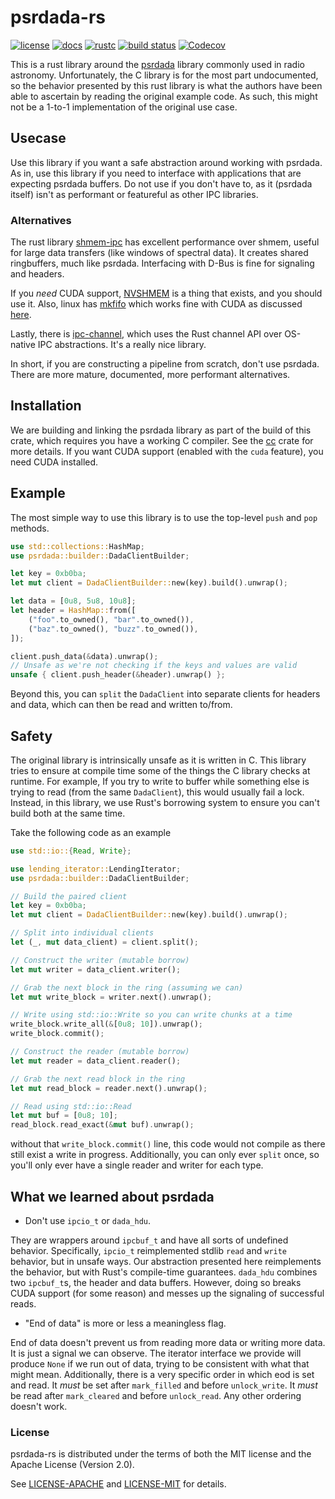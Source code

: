 # psrdada-rs

[![license](https://img.shields.io/badge/license-Apache--2.0_OR_MIT-blue?style=flat-square)](#license)
[![docs](https://img.shields.io/docsrs/psrdada-rs?logo=rust&style=flat-square)](https://docs.rs/psrdada-rs/latest/psrdada-rs/index.html)
[![rustc](https://img.shields.io/badge/rustc-1.57+-blue?style=flat-square&logo=rust)](https://www.rust-lang.org)
[![build status](https://img.shields.io/github/workflow/status/kiranshila/psrdada-rs/CI/main?style=flat-square&logo=github)](https://github.com/kiranshila/psrdada-rs/actions)
[![Codecov](https://img.shields.io/codecov/c/github/kiranshila/psrdada-rs?style=flat-square)](https://app.codecov.io/gh/kiranshila/psrdada-rs)

This is a rust library around the [psrdada](http://psrdada.sourceforge.net/) library commonly used in radio astronomy.
Unfortunately, the C library is for the most part undocumented, so the behavior presented by this rust library is what
the authors have been able to ascertain by reading the original example code.
As such, this might not be a 1-to-1 implementation of the original use case.

## Usecase

Use this library if you want a safe abstraction around working with psrdada.
As in, use this library if you need to interface with applications that are expecting psrdada buffers.
Do not use if you don't have to, as it (psrdada itself) isn't as performant or featureful as other IPC libraries.

### Alternatives

The rust library [shmem-ipc](https://github.com/diwic/shmem-ipc) has excellent performance over shmem, useful for large
data transfers (like windows of spectral data). It creates shared ringbuffers, much like psrdada.
Interfacing with D-Bus is fine for signaling and headers.

If you _need_ CUDA support, [NVSHMEM](https://developer.nvidia.com/nvshmem)
is a thing that exists, and you should use it. Also, linux has [mkfifo](https://linux.die.net/man/3/mkfifo) which works fine with CUDA
as discussed [here](https://forums.developer.nvidia.com/t/gpu-inter-process-communications-ipc-question/35936/12).

Lastly, there is [ipc-channel](https://github.com/servo/ipc-channel), which uses the Rust channel API over OS-native IPC abstractions.
It's a really nice library.

In short, if you are constructing a pipeline from scratch, don't use psrdada.
There are more mature, documented, more performant alternatives.

## Installation

We are building and linking the psrdada library as part of the build of this crate, which requires you have a working C compiler.
See the [cc](https://docs.rs/cc/latest/cc/) crate for more details.
If you want CUDA support (enabled with the `cuda` feature), you need CUDA installed.

## Example

The most simple way to use this library is to use the top-level `push` and `pop` methods.

```rust
use std::collections::HashMap;
use psrdada::builder::DadaClientBuilder;

let key = 0xb0ba;
let mut client = DadaClientBuilder::new(key).build().unwrap();

let data = [0u8, 5u8, 10u8];
let header = HashMap::from([
    ("foo".to_owned(), "bar".to_owned()),
    ("baz".to_owned(), "buzz".to_owned()),
]);

client.push_data(&data).unwrap();
// Unsafe as we're not checking if the keys and values are valid
unsafe { client.push_header(&header).unwrap() };
```

Beyond this, you can `split` the `DadaClient` into separate clients for headers and data, which can then be read and written to/from.

## Safety

The original library is intrinsically unsafe as it is written in C. This library tries to ensure at compile time some of the things the
C library checks at runtime. For example, If you try to write to buffer while something else is trying to read (from the same `DadaClient`), this
would usually fail a lock. Instead, in this library, we use Rust's borrowing system to ensure you can't build both at the same time.

Take the following code as an example

```rust
use std::io::{Read, Write};

use lending_iterator::LendingIterator;
use psrdada::builder::DadaClientBuilder;

// Build the paired client
let key = 0xb0ba;
let mut client = DadaClientBuilder::new(key).build().unwrap();

// Split into individual clients
let (_, mut data_client) = client.split();

// Construct the writer (mutable borrow)
let mut writer = data_client.writer();

// Grab the next block in the ring (assuming we can)
let mut write_block = writer.next().unwrap();

// Write using std::io::Write so you can write chunks at a time
write_block.write_all(&[0u8; 10]).unwrap();
write_block.commit();

// Construct the reader (mutable borrow)
let mut reader = data_client.reader();

// Grab the next read block in the ring
let mut read_block = reader.next().unwrap();

// Read using std::io::Read
let mut buf = [0u8; 10];
read_block.read_exact(&mut buf).unwrap();
```

without that `write_block.commit()` line, this code would not compile as there still exist a write in progress.
Additionally, you can only ever `split` once, so you'll only ever have a single reader and writer for each type.

## What we learned about psrdada

- Don't use `ipcio_t` or `dada_hdu`.

They are wrappers around `ipcbuf_t` and have all sorts of undefined behavior.
Specifically, `ipcio_t` reimplemented stdlib `read` and `write` behavior, but in unsafe ways.
Our abstraction presented here reimplements the behavior, but with Rust's compile-time guarantees.
`dada_hdu` combines two `ipcbuf_t`s, the header and data buffers.
However, doing so breaks CUDA support (for some reason) and messes up the signaling of successful reads.

- "End of data" is more or less a meaningless flag.

End of data doesn't prevent us from reading more data or writing more data. It is just a signal we can observe.
The iterator interface we provide will produce `None` if we run out of data, trying to be consistent with what that
might mean. Additionally, there is a very specific order in which eod is set and read. It _must_ be set after `mark_filled`
and before `unlock_write`. It _must_ be read after `mark_cleared` and before `unlock_read`. Any other ordering doesn't work.

### License

psrdada-rs is distributed under the terms of both the MIT license and the Apache License (Version 2.0).

See [LICENSE-APACHE](LICENSE-APACHE) and [LICENSE-MIT](LICENSE-MIT) for details.
